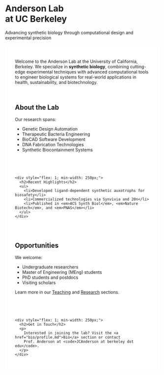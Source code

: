 <div class="hero full-bleed">
  <h1>Anderson Lab<br>at UC Berkeley</h1>
  <p>Advancing synthetic biology through computational design and experimental precision</p>
</div>

<section style="padding: 2rem; background-color: #ffffff;">
  <p>
    Welcome to the Anderson Lab at the University of California, Berkeley. We specialize in 
    <strong>synthetic biology</strong>, combining cutting-edge experimental techniques with advanced 
    computational tools to engineer biological systems for real-world applications in health, sustainability, and biotechnology.
  </p>

  <div style="display: flex; flex-wrap: wrap; gap: 3rem; margin-top: 2rem;">
    <div style="flex: 1; min-width: 250px;">
      <h2>About the Lab</h2>
      <p>Our research spans:</p>
      <ul>
        <li>Genetic Design Automation</li>
        <li>Therapeutic Bacteria Engineering</li>
        <li>BioCAD Software Development</li>
        <li>DNA Fabrication Technologies</li>
        <li>Synthetic Biocontainment Systems</li>
      </ul>
    </div>

    <div style="flex: 1; min-width: 250px;">
      <h2>Recent Highlights</h2>
      <ul>
        <li>Developed ligand-dependent synthetic auxotrophs for biosafety</li>
        <li>Commercialized technologies via Synvivia and 20n</li>
        <li>Published in <em>ACS Synth Biol</em>, <em>Nature Biotech</em>, and <em>PNAS</em></li>
      </ul>
    </div>
  </div>

  <div style="display: flex; flex-wrap: wrap; gap: 3rem; margin-top: 2rem;">
    <div style="flex: 1; min-width: 250px;">
      <h2>Opportunities</h2>
      <p>We welcome:</p>
      <ul>
        <li>Undergraduate researchers</li>
        <li>Master of Engineering (MEng) students</li>
        <li>PhD students and postdocs</li>
        <li>Visiting scholars</li>
      </ul>
      <p>Learn more in our <a href="teaching/bioe134.md">Teaching</a> and <a href="research/projects.md">Research</a> sections.</p>
    </div>

    <div style="flex: 1; min-width: 250px;">
      <h2>Get in Touch</h2>
      <p>
        Interested in joining the lab? Visit the <a href="bio/profile.md">Bio</a> section or contact 
        Prof. Anderson at <code>JCAnderson at berkeley dot edu</code>.
      </p>
    </div>
  </div>
</section>